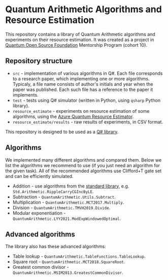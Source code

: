 # Quantum Arithmetic Algorithms and Resource Estimation

This repository contains a library of Quantum Arithmetic algorithms and 
experiments on their resource estimation. It was created as a project in
[Quantum Open Source Foundation](https://qosf.org) Mentorship Program (cohort 10).

## Repository structure
  * `src` - implementation of various algorithms in Q#. Each file corresponds to a research paper, which implementing one or more algorithms. Typicaly, a file name consists of author's initials and year when the paper was published. Each such file has a reference to the paper it implements.
  * `test` - tests using Q# simulator (written in Python, using `qsharp` Python library).
  * `resource_estimate` - experiments on resource estimation of some algorithms, using the [Azure Quantum Resource Estimator](https://learn.microsoft.com/en-us/azure/quantum/intro-to-resource-estimation).
  * `resource_estimate/results` - raw results of experiments, in CSV format.

This repository is designed to be used as a [Q# library](https://github.com/microsoft/qsharp/wiki/Q%23-External-Dependencies-(Libraries)).

## Algorithms

We implemented many different algorithms and compared them. Below we list the algorithms we recommend to use (if you just need an algorithm for the given task). All of the recommended algorithms use Clifford+T gate set and can be efficiently simulated.

* Addition - use algorithms from the [standard library](https://github.com/microsoft/qsharp/blob/main/library/std/src/Std/Arithmetic.qs), e.g. `Std.Arithmetic.RippleCarryCGIncByLE`.
* Subtraction - `QuantumArithmetic.Utils.Subtract`.
* Multiplication - `QuantumArithmetic.MCT2017.Multiply`.
* Division - `QuantumArithmetic.TMVH2019.Divide`.
* Modular exponentiation - `QuantumArithmetic.LYY2021.ModExpWindowedOptimal`.

## Advanced algorithms

The library also has these advanced algorithms:

* Table lookup - `QuantumArithmetic.TableFunctions.TableLookup`.
* Square root - `QuantumArithmetic.MCT2018.SquareRoot`.
* Greatest common divisor - `QuantumArithmetic.MSIM2013.GreatestCommonDivisor`.
